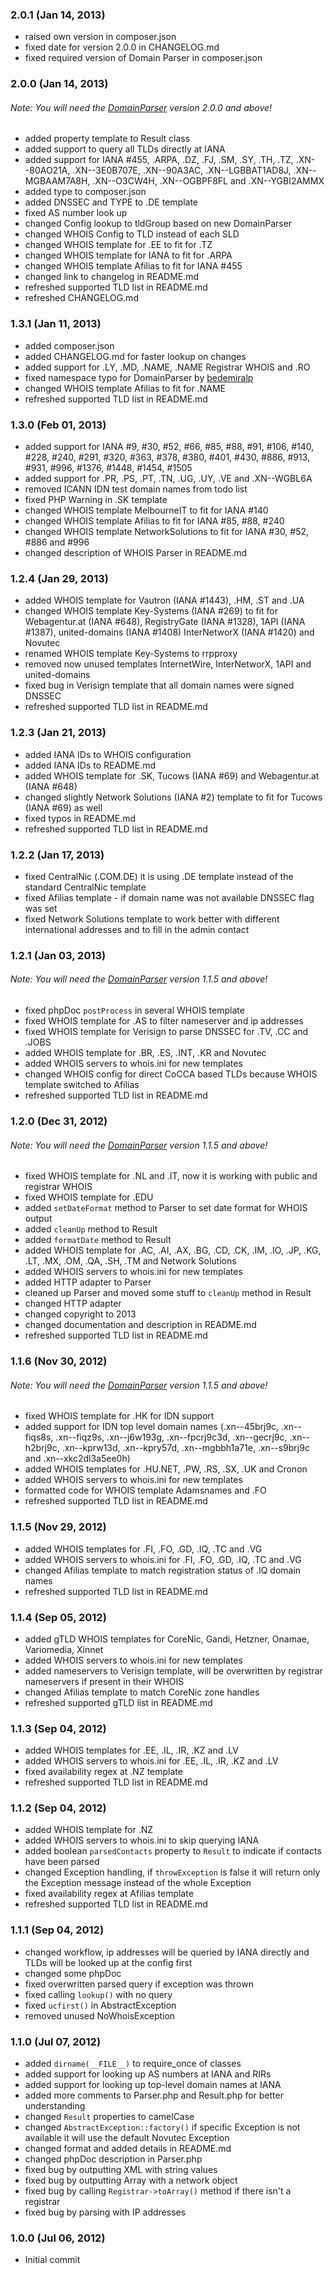 ### 2.0.1 (Jan 14, 2013)
* raised own version in composer.json
* fixed date for version 2.0.0 in CHANGELOG.md
* fixed required version of Domain Parser in composer.json

### 2.0.0 (Jan 14, 2013)
###### Note: You will need the [DomainParser](https://github.com/novutec/DomainParser) version 2.0.0 and above!
* added property template to Result class
* added support to query all TLDs directly at IANA
* added support for IANA #455, .ARPA, .DZ, .FJ, .SM, .SY, .TH, .TZ, .XN--80AO21A, .XN--3E0B707E, .XN--90A3AC, .XN--LGBBAT1AD8J, .XN--MGBAAM7A8H, .XN--O3CW4H, .XN--OGBPF8FL and .XN--YGBI2AMMX
* added type to composer.json
* added DNSSEC and TYPE to .DE template
* fixed AS number look up 
* changed Config lookup to tldGroup based on new DomainParser
* changed WHOIS Config to TLD instead of each SLD
* changed WHOIS template for .EE to fit for .TZ
* changed WHOIS template for IANA to fit for .ARPA
* changed WHOIS template Afilias to fit for IANA #455
* changed link to changelog in README.md
* refreshed supported TLD list in README.md
* refreshed CHANGELOG.md

### 1.3.1 (Jan 11, 2013)
* added composer.json
* added CHANGELOG.md for faster lookup on changes
* added support for .LY, .MD, .NAME, .NAME Registrar WHOIS and .RO
* fixed namespace typo for DomainParser by [bedemiralp](http://github.com/bedemiralp)
* changed WHOIS template Afilias to fit for .NAME
* refreshed supported TLD list in README.md

### 1.3.0 (Feb 01, 2013)
* added support for IANA #9, #30, #52, #66, #85, #88, #91, #106, #140, #228, #240, #291, #320, #363, #378, #380, #401, #430, #886, #913, #931, #996, #1376, #1448, #1454, #1505
* added support for .PR, .PS, .PT, .TN, .UG, .UY, .VE and .XN--WGBL6A
* removed ICANN IDN test domain names from todo list
* fixed PHP Warning in .SK template
* changed WHOIS template MelbourneIT to fit for IANA #140
* changed WHOIS template Afilias to fit for IANA #85, #88, #240
* changed WHOIS template NetworkSolutions to fit for IANA #30, #52, #886 and #996
* changed description of WHOIS Parser in README.md

### 1.2.4 (Jan 29, 2013)
* added WHOIS template for Vautron (IANA #1443), .HM, .ST and .UA
* changed WHOIS template Key-Systems (IANA #269) to fit for Webagentur.at (IANA #648), RegistryGate (IANA #1328), 1API (IANA #1387), united-domains (IANA #1408) InterNetworX (IANA #1420) and Novutec
* renamed WHOIS template Key-Systems to rrpproxy
* removed now unused templates InternetWire, InterNetworX, 1API and united-domains
* fixed bug in Verisign template that all domain names were signed DNSSEC
* refreshed supported TLD list in README.md

### 1.2.3 (Jan 21, 2013)
* added IANA IDs to WHOIS configuration
* added IANA IDs to README.md
* added WHOIS template for .SK, Tucows (IANA #69) and Webagentur.at (IANA #648)
* changed slightly Network Solutions (IANA #2) template to fit for Tucows (IANA #69) as well
* fixed typos in README.md
* refreshed supported TLD list in README.md

### 1.2.2 (Jan 17, 2013)
* fixed CentralNic (.COM.DE) it is using .DE template instead of the standard CentralNic template
* fixed Afilias template - if domain name was not available DNSSEC flag was set
* fixed Network Solutions template to work better with different international addresses and to fill in the admin contact

### 1.2.1 (Jan 03, 2013)
###### Note: You will need the [DomainParser](https://github.com/novutec/DomainParser) version 1.1.5 and above!
* fixed phpDoc `postProcess` in several WHOIS template 
* fixed WHOIS template for .AS to filter nameserver and ip addresses
* fixed WHOIS template for Verisign to parse DNSSEC for .TV, .CC and .JOBS
* added WHOIS template for .BR, .ES, .INT, .KR and Novutec
* added WHOIS servers to whois.ini for new templates
* changed WHOIS config for direct CoCCA based TLDs because WHOIS template switched to Afilias
* refreshed supported TLD list in README.md

### 1.2.0 (Dec 31, 2012)
###### Note: You will need the [DomainParser](https://github.com/novutec/DomainParser) version 1.1.5 and above!
* fixed WHOIS template for .NL and .IT, now it is working with public and registrar WHOIS
* fixed WHOIS template for .EDU
* added `setDateFormat` method to Parser to set date format for WHOIS output
* added `cleanUp` method to Result
* added `formatDate` method to Result
* added WHOIS template for .AC, .AI, .AX, .BG, .CD, .CK, .IM, .IO, .JP, .KG, .LT, .MX, .OM, .QA, .SH, .TM and Network Solutions
* added WHOIS servers to whois.ini for new templates
* added HTTP adapter to Parser
* cleaned up Parser and moved some stuff to `cleanUp` method in Result
* changed HTTP adapter
* changed copyright to 2013
* changed documentation and description in README.md
* refreshed supported TLD list in README.md

### 1.1.6 (Nov 30, 2012)
###### Note: You will need the [DomainParser](https://github.com/novutec/DomainParser) version 1.1.5 and above!
* fixed WHOIS template for .HK for IDN support
* added support for IDN top level domain names (.xn--45brj9c, .xn--fiqs8s, .xn--fiqz9s, .xn--j6w193g, .xn--fpcrj9c3d, .xn--gecrj9c, .xn--h2brj9c, .xn--kprw13d, .xn--kpry57d, .xn--mgbbh1a71e, .xn--s9brj9c and .xn--xkc2dl3a5ee0h)
* added WHOIS templates for .HU.NET, .PW, .RS, .SX, .UK and Cronon
* added WHOIS servers to whois.ini for new templates
* formatted code for WHOIS template Adamsnames and .FO
* refreshed supported TLD list in README.md

### 1.1.5 (Nov 29, 2012)
* added WHOIS templates for .FI, .FO, .GD, .IQ, .TC and .VG
* added WHOIS servers to whois.ini for .FI, .FO, .GD, .IQ, .TC and .VG
* changed Afilias template to match registration status of .IQ domain names
* refreshed supported TLD list in README.md

### 1.1.4 (Sep 05, 2012)
* added gTLD WHOIS templates for CoreNic, Gandi, Hetzner, Onamae, Variomedia, Xinnet
* added WHOIS servers to whois.ini for new templates
* added nameservers to Verisign template, will be overwritten by registrar nameservers if present in their WHOIS
* changed Afilias template to match CoreNic zone handles
* refreshed supported gTLD list in README.md

### 1.1.3 (Sep 04, 2012)
* added WHOIS templates for .EE, .IL, .IR, .KZ and .LV
* added WHOIS servers to whois.ini for .EE, .IL, .IR, .KZ and .LV
* fixed availability regex at .NZ template 
* refreshed supported TLD list in README.md

### 1.1.2 (Sep 04, 2012)
* added WHOIS template for .NZ
* added WHOIS servers to whois.ini to skip querying IANA
* added boolean `parsedContacts` property to `Result` to indicate if contacts have been parsed
* changed Exception handling, if `throwException` is false it will return only the Exception message instead of the whole Exception
* fixed availability regex at Afilias template
* refreshed supported TLD list in README.md

### 1.1.1 (Sep 04, 2012)
* changed workflow, ip addresses will be queried by IANA directly and TLDs will be looked up at the config first
* changed some phpDoc
* fixed overwritten parsed query if exception was thrown
* fixed calling `lookup()` with no query
* fixed `ucfirst()` in AbstractException
* removed unused NoWhoisException

### 1.1.0 (Jul 07, 2012)
* added `dirname(__FILE__)` to require_once of classes
* added support for looking up AS numbers at IANA and RIRs
* added support for looking up top-level domain names at IANA
* added more comments to Parser.php and Result.php for better understanding
* changed `Result` properties to camelCase
* changed `AbstractException::factory()` if specific Exception is not available it will use the default Novutec Exception
* changed format and added details in README.md
* changed phpDoc description in Parser.php
* fixed bug by outputting XML with string values
* fixed bug by outputting Array with a network object
* fixed bug by calling `Registrar->toArray()` method if there isn't a registrar
* fixed bug by parsing with IP addresses

### 1.0.0 (Jul 06, 2012)
* Initial commit